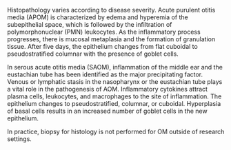 Histopathology varies according to disease severity. Acute purulent otitis media (APOM) is characterized by edema and hyperemia of the subepithelial space, which is followed by the infiltration of polymorphonuclear (PMN) leukocytes. As the inflammatory process progresses, there is mucosal metaplasia and the formation of granulation tissue. After five days, the epithelium changes from flat cuboidal to pseudostratified columnar with the presence of goblet cells.

In serous acute otitis media (SAOM), inflammation of the middle ear and the eustachian tube has been identified as the major precipitating factor. Venous or lymphatic stasis in the nasopharynx or the eustachian tube plays a vital role in the pathogenesis of AOM. Inflammatory cytokines attract plasma cells, leukocytes, and macrophages to the site of inflammation. The epithelium changes to pseudostratified, columnar, or cuboidal. Hyperplasia of basal cells results in an increased number of goblet cells in the new epithelium.

In practice, biopsy for histology is not performed for OM outside of research settings.